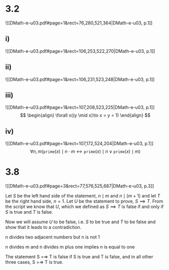 
# 3.2
![[DMath-e-u03.pdf#page=1&rect=76,280,521,364|DMath-e-u03, p.1]]

## i)
![[DMath-e-u03.pdf#page=1&rect=106,253,522,270|DMath-e-u03, p.1]]

## ii)
![[DMath-e-u03.pdf#page=1&rect=106,231,523,248|DMath-e-u03, p.1]]

## iii)
![[DMath-e-u03.pdf#page=1&rect=107,208,523,225|DMath-e-u03, p.1]]
$$
\begin{align}
\forall x((y \mid x)\to x = y = 1)
\end{align}
$$

## iv)
![[DMath-e-u03.pdf#page=1&rect=107,172,524,204|DMath-e-u03, p.1]]
$$
\forall n, m(\texttt{prime}(x) \mid n\cdot m ↔ \texttt{prime}(x) \mid n \vee \texttt{prime}(x) \mid m)
$$

# 3.8
![[DMath-e-u03.pdf#page=3&rect=77,576,525,687|DMath-e-u03, p.3]]


Let $S$ be the left hand side of the statement, $n \mid m \ \text{and} \ n \mid (m+1)$ and let $T$ be the right hand side, $n=1$. 
Let $U$ be the statement to prove, $S \implies T$. From the script we know that $U$, which we defined as $S \implies T$ is false if and only if $S$ is true and $T$ is false.

Now we will assume $U$ to be false, i.e. $S$ to be true and $T$ to be false and show that it leads to a contradiction.



n divides two adjacent numbers but n is not 1

n divides m and n divides m plus one implies n is equal to one


The statement S =⇒ T is false if S is true and T is false, and in all other three cases, S =⇒ T is true.